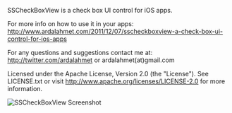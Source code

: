 SSCheckBoxView is a check box UI control for iOS apps.

For more info on how to use it in your apps:
http://www.ardalahmet.com/2011/12/07/sscheckboxview-a-check-box-ui-control-for-ios-apps

For any questions and suggestions contact me at:
http://twitter.com/ardalahmet
or
ardalahmet(at)gmail.com

Licensed under the Apache License, Version 2.0 (the "License").
See LICENSE.txt or visit http://www.apache.org/licenses/LICENSE-2.0 for more information.

![SSCheckBoxView Screenshot](http://farm8.staticflickr.com/7012/6473293001_ab905bc6cc_z.jpg)
